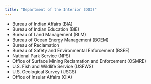 ```yaml
---
title: "Department of the Interior (DOI)"
---
```



- Bureau of Indian Affairs (BIA)
- Bureau of Indian Education (BIE)
- Bureau of Land Management (BLM)
- Bureau of Ocean Energy Management (BOEM)
- Bureau of Reclamation
- Bureau of Safety and Environmental Enforcement (BSEE)
- National Park Service (NPS)
- Office of Surface Mining Reclamation and Enforcement (OSMRE)
- U.S. Fish and Wildlife Service (USFWS)
- U.S. Geological Survey (USGS)
- Office of Insular Affairs (OIA)
